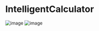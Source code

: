 # IntelligentCalculator
![image](https://github.com/cysen77/IntelligentCalculator/assets/86369829/6792fbbb-1745-45cc-bb49-0c3024a817c4)
![image](https://github.com/cysen77/IntelligentCalculator/assets/86369829/070f9c8c-6d57-4b78-a9aa-f4c48d4703ec)
